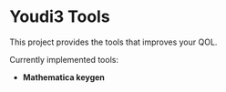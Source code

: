 # Youdi3 Tools

This project provides the tools that improves your QOL. 

Currently implemented tools:
- **Mathematica keygen**